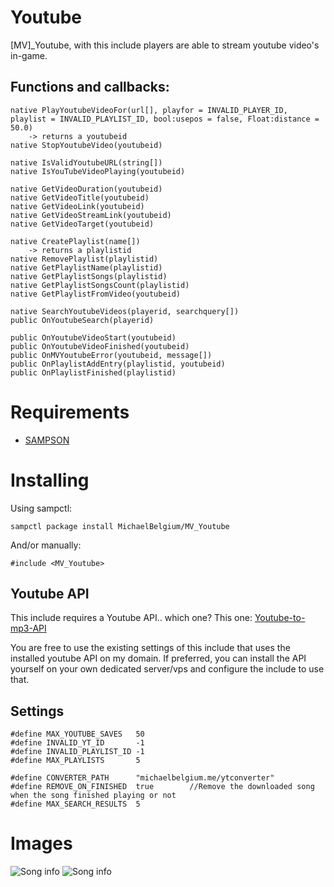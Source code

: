 # Youtube

[MV]_Youtube, with this include players are able to stream youtube video's in-game.

## Functions and callbacks:


```PAWN
native PlayYoutubeVideoFor(url[], playfor = INVALID_PLAYER_ID, playlist = INVALID_PLAYLIST_ID, bool:usepos = false, Float:distance = 50.0) 
	-> returns a youtubeid
native StopYoutubeVideo(youtubeid)

native IsValidYoutubeURL(string[])
native IsYouTubeVideoPlaying(youtubeid)

native GetVideoDuration(youtubeid)
native GetVideoTitle(youtubeid)
native GetVideoLink(youtubeid)
native GetVideoStreamLink(youtubeid)
native GetVideoTarget(youtubeid)

native CreatePlaylist(name[])
	-> returns a playlistid
native RemovePlaylist(playlistid)
native GetPlaylistName(playlistid)
native GetPlaylistSongs(playlistid)
native GetPlaylistSongsCount(playlistid)
native GetPlaylistFromVideo(youtubeid)

native SearchYoutubeVideos(playerid, searchquery[])
public OnYoutubeSearch(playerid)

public OnYoutubeVideoStart(youtubeid)
public OnYoutubeVideoFinished(youtubeid)
public OnMVYoutubeError(youtubeid, message[])
public OnPlaylistAddEntry(playlistid, youtubeid)
public OnPlaylistFinished(playlistid)
```

# Requirements

* [SAMPSON](https://github.com/Hual/SAMPSON)

# Installing

Using sampctl:

`sampctl package install MichaelBelgium/MV_Youtube`

And/or manually:

```pawn
#include <MV_Youtube>
```

## Youtube API

This include requires a Youtube API.. which one? This one: [Youtube-to-mp3-API](https://github.com/MichaelBelgium/Youtube-to-mp3-API)

You are free to use the existing settings of this include that uses the installed youtube API on my domain. If preferred, you can install the API yourself on your own dedicated server/vps and configure the include to use that.

## Settings

```PAWN
#define MAX_YOUTUBE_SAVES	50
#define INVALID_YT_ID		-1
#define INVALID_PLAYLIST_ID	-1
#define MAX_PLAYLISTS		5

#define CONVERTER_PATH		"michaelbelgium.me/ytconverter"
#define REMOVE_ON_FINISHED	true 		//Remove the downloaded song when the song finished playing or not
#define MAX_SEARCH_RESULTS 	5
```

# Images
![Song info](http://puu.sh/oRnMo.jpg)
![Song info](http://puu.sh/oRnNh.png)

